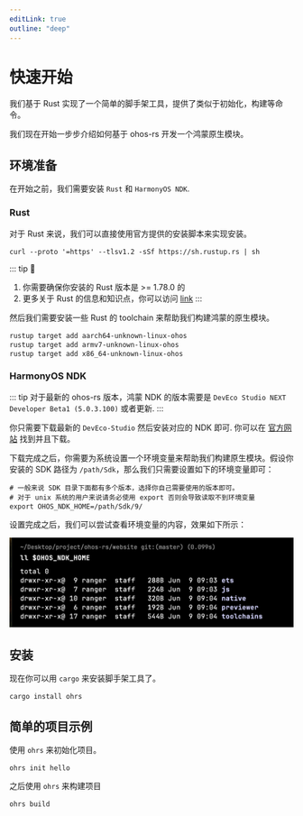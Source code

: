 ```yaml
---
editLink: true
outline: "deep"
---
```


# 快速开始

我们基于 Rust 实现了一个简单的脚手架工具，提供了类似于初始化，构建等命令。

我们现在开始一步步介绍如何基于 ohos-rs 开发一个鸿蒙原生模块。

## 环境准备

在开始之前，我们需要安装 `Rust` 和 `HarmonyOS NDK`.

### Rust

对于 Rust 来说，我们可以直接使用官方提供的安装脚本来实现安装。

```shell
curl --proto '=https' --tlsv1.2 -sSf https://sh.rustup.rs | sh
```

::: tip 🌈
1. 你需要确保你安装的 Rust 版本是 >= 1.78.0 的
2. 更多关于 Rust 的信息和知识点，你可以访问 [link](https://www.rust-lang.org/learn/get-started)
:::

然后我们需要安装一些 Rust 的 toolchain 来帮助我们构建鸿蒙的原生模块。

```shell
rustup target add aarch64-unknown-linux-ohos
rustup target add armv7-unknown-linux-ohos
rustup target add x86_64-unknown-linux-ohos
```
   
### HarmonyOS NDK

::: tip
对于最新的 ohos-rs 版本，鸿蒙 NDK 的版本需要是 `DevEco Studio NEXT Developer Beta1 (5.0.3.100)` 或者更新.
:::

你只需要下载最新的 `DevEco-Studio` 然后安装对应的 NDK 即可. 你可以在 [官方网站](https://developer.huawei.com/consumer/cn/deveco-studio/) 找到并且下载。

下载完成之后，你需要为系统设置一个环境变量来帮助我们构建原生模块。假设你安装的 SDK 路径为 `/path/Sdk`，那么我们只需要设置如下的环境变量即可：

```shell
# 一般来说 SDK 目录下面都有多个版本，选择你自己需要使用的版本即可。
# 对于 unix 系统的用户来说请务必使用 export 否则会导致读取不到环境变量
export OHOS_NDK_HOME=/path/Sdk/9/
```

设置完成之后，我们可以尝试查看环境变量的内容，效果如下所示：

![ndk](assets/ndk.png)

## 安装

现在你可以用 `cargo` 来安装脚手架工具了。

```shell
cargo install ohrs
```

## 简单的项目示例

使用 `ohrs` 来初始化项目。

```shell
ohrs init hello
```

之后使用 `ohrs` 来构建项目

```shell
ohrs build
```